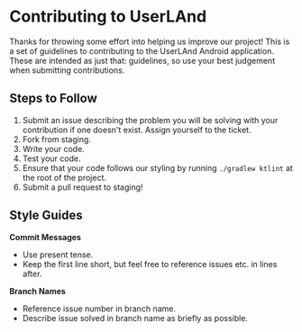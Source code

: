 # Contributing to UserLAnd 
Thanks for throwing some effort into helping us improve our project! 
This is a set of guidelines to contributing to the UserLAnd Android application.
These are intended as just that: guidelines, so use your best judgement when submitting contributions.

## Steps to Follow

1. Submit an issue describing the problem you will be solving with your contribution if one doesn't exist. Assign yourself to the ticket.
2. Fork from staging.
3. Write your code.
4. Test your code.
5. Ensure that your code follows our styling by running `./gradlew ktlint` at the root of the project.
6. Submit a pull request to staging!

## Style Guides
**Commit Messages**
- Use present tense.
- Keep the first line short, but feel free to reference issues etc. in lines after.

**Branch Names**
- Reference issue number in branch name.
- Describe issue solved in branch name as briefly as possible.
